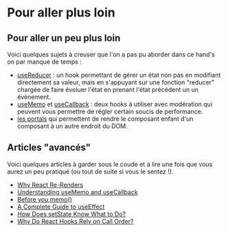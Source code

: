# Pour aller plus loin

## Pour aller un peu plus loin

Voici quelques sujets à creuser que l'on a pas pu aborder dans ce hand's on par manque de temps :

- [useReducer](https://react.dev/reference/react/useReducer) : un hook permettant de gérer un état non pas en modifiant directement sa valeur, mais en s'appuyant sur une fonction "reducer" chargée de faire évoluer l'état en prenant l'état précédent un un évènement.
- [useMemo](https://react.dev/reference/react/useMemo) et [useCallback](https://react.dev/reference/react/useCallback) : deux hooks à utiliser avec modération qui peuvent vous permettre de régler certain soucis de performance.
- [les portals](https://react.dev/reference/react-dom/createPortal#rendering-to-a-different-part-of-the-dom) qui permettent de rendre le composant enfant d'un composant à un autre endroit du DOM.

## Articles "avancés"

Voici quelques articles à garder sous le coude et à lire une fois que vous aurez un peu pratiqué (ou tout de suite si vous le sentez !).

- [Why React Re-Renders](https://www.joshwcomeau.com/react/why-react-re-renders/)
- [Understanding useMemo and useCallback](https://www.joshwcomeau.com/react/usememo-and-usecallback/)
- [Before you memo()](https://overreacted.io/before-you-memo/)
- [A Complete Guide to useEffect](https://overreacted.io/a-complete-guide-to-useeffect/)
- [How Does setState Know What to Do?](https://overreacted.io/how-does-setstate-know-what-to-do/)
- [Why Do React Hooks Rely on Call Order?](https://overreacted.io/why-do-hooks-rely-on-call-order/)

